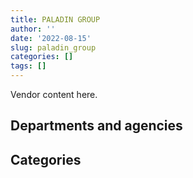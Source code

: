 ```yaml
---
title: PALADIN GROUP
author: ''
date: '2022-08-15'
slug: paladin_group
categories: []
tags: []
---
```


<script src="/rmarkdown-libs/htmlwidgets/htmlwidgets.js"></script>
<link href="/rmarkdown-libs/datatables-css/datatables-crosstalk.css" rel="stylesheet" />
<script src="/rmarkdown-libs/datatables-binding/datatables.js"></script>
<script src="/rmarkdown-libs/jquery/jquery-3.6.0.min.js"></script>
<link href="/rmarkdown-libs/dt-core-bootstrap/css/dataTables.bootstrap.min.css" rel="stylesheet" />
<link href="/rmarkdown-libs/dt-core-bootstrap/css/dataTables.bootstrap.extra.css" rel="stylesheet" />
<script src="/rmarkdown-libs/dt-core-bootstrap/js/jquery.dataTables.min.js"></script>
<script src="/rmarkdown-libs/dt-core-bootstrap/js/dataTables.bootstrap.min.js"></script>
<link href="/rmarkdown-libs/crosstalk/css/crosstalk.min.css" rel="stylesheet" />
<script src="/rmarkdown-libs/crosstalk/js/crosstalk.min.js"></script>
<script src="/rmarkdown-libs/htmlwidgets/htmlwidgets.js"></script>
<link href="/rmarkdown-libs/datatables-css/datatables-crosstalk.css" rel="stylesheet" />
<script src="/rmarkdown-libs/datatables-binding/datatables.js"></script>
<script src="/rmarkdown-libs/jquery/jquery-3.6.0.min.js"></script>
<link href="/rmarkdown-libs/dt-core-bootstrap/css/dataTables.bootstrap.min.css" rel="stylesheet" />
<link href="/rmarkdown-libs/dt-core-bootstrap/css/dataTables.bootstrap.extra.css" rel="stylesheet" />
<script src="/rmarkdown-libs/dt-core-bootstrap/js/jquery.dataTables.min.js"></script>
<script src="/rmarkdown-libs/dt-core-bootstrap/js/dataTables.bootstrap.min.js"></script>
<link href="/rmarkdown-libs/crosstalk/css/crosstalk.min.css" rel="stylesheet" />
<script src="/rmarkdown-libs/crosstalk/js/crosstalk.min.js"></script>

Vendor content here.

## Departments and agencies

<div id="htmlwidget-1" style="width:100%;height:auto;" class="datatables html-widget"></div>
<script type="application/json" data-for="htmlwidget-1">{"x":{"style":"bootstrap","filter":"none","vertical":false,"data":[["<a href=\"/departments/aandc-aadnc/\">Crown-Indigenous Relations and Northern Affairs Canada<\/a>","<a href=\"/departments/cbsa-asfc/\">Canada Border Services Agency<\/a>","<a href=\"/departments/cic/\">Immigration, Refugees and Citizenship Canada<\/a>","<a href=\"/departments/cnsc-ccsn/\">Canadian Nuclear Safety Commission<\/a>","<a href=\"/departments/cra-arc/\">Canada Revenue Agency<\/a>","<a href=\"/departments/crtc/\">Canadian Radio-television and Telecommunications Commission<\/a>","<a href=\"/departments/csc-scc/\">Correctional Service of Canada<\/a>","<a href=\"/departments/dfatd-maecd/\">Global Affairs Canada<\/a>","<a href=\"/departments/dfo-mpo/\">Fisheries and Oceans Canada<\/a>","<a href=\"/departments/dnd-mdn/\">National Defence<\/a>","<a href=\"/departments/ec/\">Environment and Climate Change Canada<\/a>","<a href=\"/departments/hc-sc/\">Health Canada<\/a>","<a href=\"/departments/ic/\">Innovation, Science and Economic Development Canada<\/a>","<a href=\"/departments/irb-cisr/\">Immigration and Refugee Board of Canada<\/a>","<a href=\"/departments/isc-sac/\">Indigenous Services Canada<\/a>","<a href=\"/departments/nbc-ccbn/\">The National Battlefields Commission<\/a>","<a href=\"/departments/nfb-onf/\">National Film Board<\/a>","<a href=\"/departments/nrc-cnrc/\">National Research Council Canada<\/a>","<a href=\"/departments/nrcan-rncan/\">Natural Resources Canada<\/a>","<a href=\"/departments/pc/\">Parks Canada<\/a>","<a href=\"/departments/phac-aspc/\">Public Health Agency of Canada<\/a>","<a href=\"/departments/pwgsc-tpsgc/\">Public Services and Procurement Canada<\/a>","<a href=\"/departments/rcmp-grc/\">Royal Canadian Mounted Police<\/a>","<a href=\"/departments/tc/\">Transport Canada<\/a>","<a href=\"/departments/vac-acc/\">Veterans Affairs Canada<\/a>"],["$     33,118.10","$     16,494.45","$     30,850.20",null,null,null,"$  1,399,019.39",null,"$     85,566.29","$     62,317.69",null,null,"$    203,712.44",null,null,null,null,"$     13,386.26",null,"$    166,342.19",null,"$      6,364.39","$    638,243.62","$    190,799.99","$     11,458.47"],[null,"$    765,756.11","$    261,690.83",null,"$      2,732.62",null,"$  3,482,658.53","$     28,720.87",null,"$    382,199.32","$     93,345.66","$     19,167.75","$    238,321.98",null,null,"$     41,249.76",null,"$    224,621.98","$     10,919.45",null,null,"$  1,190,772.86","$    610,161.77","$    216,762.21",null],[null,"$    129,804.55","$    236,959.62","$     66,524.63","$      8,265.61",null,"$  1,881,890.55","$     63,837.99",null,"$  1,349,188.73","$     23,689.78",null,"$    142,745.22","$     20,824.83","$     38,908.14",null,"$     34,172.52","$     76,627.04",null,null,null,"$    556,079.22","$    777,388.41","$    155,715.21",null],[null,"$    573,705.11","$     61,856.96","$    111,032.85","$      5,510.40","$     92,363.39","$  6,486,061.13",null,"$    110,577.38","$    231,098.86","$     32,994.16",null,null,null,"$      5,024.76",null,null,"$     17,214.04",null,"$     98,606.05","$ 17,629,718.43","$    627,386.30","$    156,379.22","$     14,180.48",null]],"container":"<table class=\"table table-striped table-hover row-border order-column display\">\n  <thead>\n    <tr>\n      <th>Department<\/th>\n      <th>2017-2018<\/th>\n      <th>2018-2019<\/th>\n      <th>2019-2020<\/th>\n      <th>2020-2021<\/th>\n    <\/tr>\n  <\/thead>\n<\/table>","options":{"order":[[4,"desc"]],"pageLength":10,"autoWidth":true,"columnDefs":[],"orderClasses":false}},"evals":[],"jsHooks":[]}</script>

## Categories

<div id="htmlwidget-2" style="width:100%;height:auto;" class="datatables html-widget"></div>
<script type="application/json" data-for="htmlwidget-2">{"x":{"style":"bootstrap","filter":"none","vertical":false,"data":[["<a href=\"/categories/1_facilities_and_construction/\">Facilities and construction<\/a>","<a href=\"/categories/10_office_management/\">Office management<\/a>","<a href=\"/categories/11_defence/\">Defence<\/a>","<a href=\"/categories/2_professional_services/\">Professional services<\/a>","<a href=\"/categories/3_information_technology/\">Information technology<\/a>","<a href=\"/categories/5_transportation_and_logistics/\">Transportation and logistics<\/a>","<a href=\"/categories/6_industrial_products_and_services/\">Industrial products and services<\/a>","<a href=\"/categories/8_security_and_protection/\">Security and protection<\/a>"],["$     11,458.47","$    474,534.36",null,null,"$    342,265.95",null,"$  1,662,466.99","$    366,947.71"],["$  1,673,691.88","$     30,124.70","$    149,542.07","$    127,451.09","$  1,158,579.03","$     48,868.79","$  4,163,901.30","$    216,922.85"],["$    796,049.35",null,"$    878,428.85","$     55,682.51","$    695,799.73","$     94,912.02","$  2,903,480.39","$    138,269.19"],["$    494,671.74","$     18,671.94","$     80,880.08","$    124,830.37","$    633,433.01",null,"$  7,030,325.06","$ 17,870,897.32"]],"container":"<table class=\"table table-striped table-hover row-border order-column display\">\n  <thead>\n    <tr>\n      <th>Category<\/th>\n      <th>2017-2018<\/th>\n      <th>2018-2019<\/th>\n      <th>2019-2020<\/th>\n      <th>2020-2021<\/th>\n    <\/tr>\n  <\/thead>\n<\/table>","options":{"order":[[4,"desc"]],"pageLength":20,"autoWidth":true,"columnDefs":[],"orderClasses":false,"lengthMenu":[10,20,25,50,100]}},"evals":[],"jsHooks":[]}</script>
